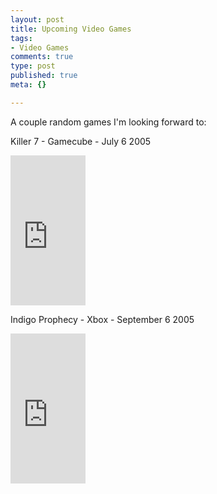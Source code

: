 ```yaml
--- 
layout: post
title: Upcoming Video Games
tags: 
- Video Games
comments: true
type: post
published: true
meta: {}

---
```

A couple random games I'm looking forward to:

  Killer 7 - Gamecube - July 6 2005
  <iframe src="http://rcm.amazon.com/e/cm?t=sixdollarchim-20&o=1&p=8&l=as1&asins=B0002A6CPK&fc1=000000&=1&lc1=0000ff&bc1=000000&lt1=_blank&IS2=1&f=ifr&bg1=ffffff&f=ifr" width="120" height="240" scrolling="no" marginwidth="0" marginheight="0" frameborder="0">
  </iframe>

  Indigo Prophecy - Xbox - September 6 2005
  <iframe src="http://rcm.amazon.com/e/cm?t=sixdollarchim-20&o=1&p=8&l=as1&asins=B0007OGDHS&fc1=000000&=1&lc1=0000ff&bc1=000000&lt1=_blank&IS2=1&f=ifr&bg1=ffffff&f=ifr" width="120" height="240" scrolling="no" marginwidth="0" marginheight="0" frameborder="0">
  </iframe>

